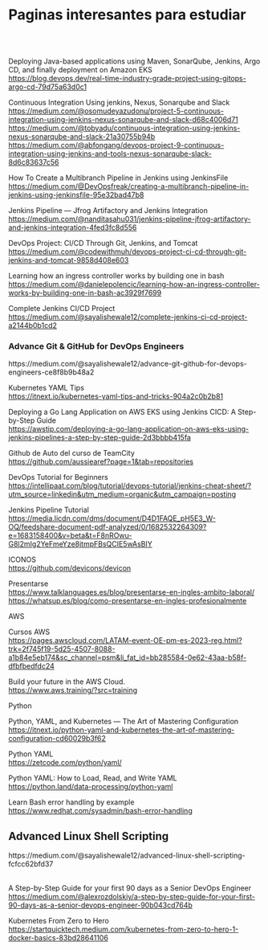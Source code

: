 <h1>Paginas interesantes para estudiar</h1>

<br><br>

Deploying Java-based applications using Maven, SonarQube, Jenkins, Argo CD, and finally deployment on Amazon EKS<br>
https://blog.devops.dev/real-time-industry-grade-project-using-gitops-argo-cd-79d75a63d0c1

Continuous Integration Using jenkins, Nexus, Sonarqube and Slack<br>
https://medium.com/@osomudeyazudonu/project-5-continuous-integration-using-jenkins-nexus-sonarqube-and-slack-d68c4006d71<br>
https://medium.com/@tobyadu/continuous-integration-using-jenkins-nexus-sonarqube-and-slack-21a30755b94b<br>
https://medium.com/@abfongang/devops-project-9-continuous-integration-using-jenkins-and-tools-nexus-sonarqube-slack-8d6c83637c56

How To Create a Multibranch Pipeline in Jenkins using JenkinsFile
https://medium.com/@DevOpsfreak/creating-a-multibranch-pipeline-in-jenkins-using-jenkinsfile-95e32bad47b8


Jenkins Pipeline — Jfrog Artifactory and Jenkins Integration<br>
https://medium.com/@nanditasahu031/jenkins-pipeline-jfrog-artifactory-and-jenkins-integration-4fed3fc8d556

DevOps Project: CI/CD Through Git, Jenkins, and Tomcat<br>
https://medium.com/@codewithmuh/devops-project-ci-cd-through-git-jenkins-and-tomcat-9858d408e603

Learning how an ingress controller works by building one in bash<br>
https://medium.com/@danielepolencic/learning-how-an-ingress-controller-works-by-building-one-in-bash-ac3929f7699

Complete Jenkins CI/CD Project<br>
https://medium.com/@sayalishewale12/complete-jenkins-ci-cd-project-a2144b0b1cd2


<h3>Advance Git & GitHub for DevOps Engineers</h3>
https://medium.com/@sayalishewale12/advance-git-github-for-devops-engineers-ce8f8b9b48a2<br>

Kubernetes YAML Tips<br>
https://itnext.io/kubernetes-yaml-tips-and-tricks-904a2c0b2b81

Deploying a Go Lang Application on AWS EKS using Jenkins CICD: A Step-by-Step Guide<br>
https://awstip.com/deploying-a-go-lang-application-on-aws-eks-using-jenkins-pipelines-a-step-by-step-guide-2d3bbbb415fa

Github de Auto del curso de TeamCity<br>
https://github.com/aussiearef?page=1&tab=repositories

DevOps Tutorial for Beginners<br>
https://intellipaat.com/blog/tutorial/devops-tutorial/jenkins-cheat-sheet/?utm_source=linkedin&utm_medium=organic&utm_campaign=posting

Jenkins Pipeline Tutorial<br>
https://media.licdn.com/dms/document/D4D1FAQE_pH5E3_W-OQ/feedshare-document-pdf-analyzed/0/1682532264309?e=1683158400&v=beta&t=F8nROwu-G8l2mIg2YeFmeYze8jtmpFBsQCIE5wAsBIY


ICONOS <br>
https://github.com/devicons/devicon

Presentarse<br>
https://www.talklanguages.es/blog/presentarse-en-ingles-ambito-laboral/<br>
https://whatsup.es/blog/como-presentarse-en-ingles-profesionalmente


AWS

Cursos AWS<br>
https://pages.awscloud.com/LATAM-event-OE-pm-es-2023-reg.html?trk=2f745f19-5d25-4507-8088-a1b84e5eb174&sc_channel=psm&li_fat_id=bb285584-0e62-43aa-b58f-dfbfbedfdc24

Build your future in the AWS Cloud.<br>
https://www.aws.training/?src=training


Python

Python, YAML, and Kubernetes — The Art of Mastering Configuration<br>
https://itnext.io/python-yaml-and-kubernetes-the-art-of-mastering-configuration-cd60029b3f62<br>

Python YAML<br>
https://zetcode.com/python/yaml/

Python YAML: How to Load, Read, and Write YAML<br>
https://python.land/data-processing/python-yaml


Learn Bash error handling by example<br>
https://www.redhat.com/sysadmin/bash-error-handling

<h2>Advanced Linux Shell Scripting</h2>
https://medium.com/@sayalishewale12/advanced-linux-shell-scripting-fcfcc62bfd37<br><br>




A Step-by-Step Guide for your first 90 days as a Senior DevOps Engineer<br>
https://medium.com/@alexrozdolskiy/a-step-by-step-guide-for-your-first-90-days-as-a-senior-devops-engineer-90b043cd764b


Kubernetes From Zero to Hero<br>
https://startquicktech.medium.com/kubernetes-from-zero-to-hero-1-docker-basics-83bd28641106
